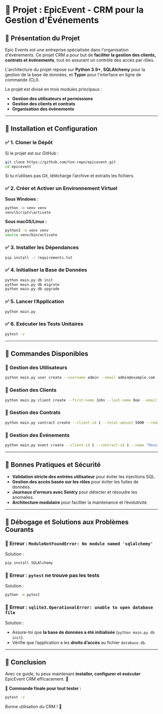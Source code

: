 # 📘 Projet : EpicEvent - CRM pour la Gestion d'Événements

## 📌 **Présentation du Projet**
Epic Events est une entreprise spécialisée dans l'organisation d'événements. Ce projet CRM a pour but de **faciliter la gestion des clients, contrats et événements**, tout en assurant un contrôle des accès par rôles.

L'architecture du projet repose sur **Python 3.9+**, **SQLAlchemy** pour la gestion de la base de données, et **Typer** pour l'interface en ligne de commande (CLI). 

Le projet est divisé en trois modules principaux :
- **Gestion des utilisateurs et permissions**
- **Gestion des clients et contrats**
- **Organisation des événements**

---

## 📌 **Installation et Configuration**

### ✅ **1. Cloner le Dépôt**
Si le projet est sur GitHub :
```sh
git clone https://github.com/ton-repo/epicevent.git
cd epicevent
```

Si tu n’utilises pas Git, télécharge l’archive et extraits les fichiers.

### ✅ **2. Créer et Activer un Environnement Virtuel**
**Sous Windows :**
```sh
python -m venv venv
venv\Scripts\activate
```

**Sous macOS/Linux :**
```sh
python3 -m venv venv
source venv/bin/activate
```

### ✅ **3. Installer les Dépendances**
```sh
pip install -r requirements.txt
```

### ✅ **4. Initialiser la Base de Données**
```sh
python main.py db init
python main.py db migrate
python main.py db upgrade
```

### ✅ **5. Lancer l’Application**
```sh
python main.py
```

### ✅ **6. Exécuter les Tests Unitaires**
```sh
pytest -v
```

---

## 📌 **Commandes Disponibles**

### 🔹 **Gestion des Utilisateurs**
```sh
python main.py user create --username admin --email admin@example.com --password admin123 --role GESTION
```

### 🔹 **Gestion des Clients**
```sh
python main.py client create --first-name John --last-name Doe --email john@example.com --phone 123456789 --company-name Startup
```

### 🔹 **Gestion des Contrats**
```sh
python main.py contract create --client-id 1 --total-amount 5000 --remaining-amount 2500
```

### 🔹 **Gestion des Événements**
```sh
python main.py event create --client-id 1 --contract-id 1 --name "Réunion annuelle" --start-date "2024-06-01_10:00:00" --end-date "2024-06-01_12:00:00" --location "Paris"
```

---

## 📌 **Bonnes Pratiques et Sécurité**
- **Validation stricte des entrées utilisateur** pour éviter les injections SQL.
- **Gestion des accès basée sur les rôles** pour éviter les fuites de données.
- **Journaux d’erreurs avec Sentry** pour détecter et résoudre les anomalies.
- **Architecture modulaire** pour faciliter la maintenance et l’évolutivité.

---

## 📌 **Débogage et Solutions aux Problèmes Courants**
### 🔹 **Erreur : `ModuleNotFoundError: No module named 'sqlalchemy'`**
Solution :
```sh
pip install SQLAlchemy
```

### 🔹 **Erreur : `pytest` ne trouve pas les tests**
Solution :
```sh
python -m pytest
```

### 🔹 **Erreur : `sqlite3.OperationalError: unable to open database file`**
Solution :
- Assure-toi que **la base de données a été initialisée** (`python main.py db init`).
- Vérifie que l’application a les **droits d’accès** au fichier `database.db`.

---

## 🎯 **Conclusion**
Avec ce guide, tu peux maintenant **installer, configurer et exécuter** EpicEvent CRM efficacement. 🎯

📌 **Commande finale pour tout tester :**
```sh
pytest -v
```

Bonne utilisation du CRM ! 🚀

